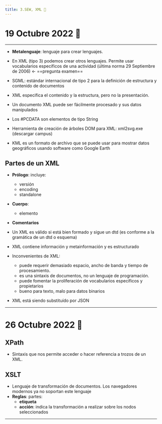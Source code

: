 ```yaml
---
title: 3.SEW, XML 💎
---
```

# 19 Octubre 2022 🔌
---
- **Metalenguaje**: lenguaje para crear lenguajes. 
- En XML (tipo 3) podemos crear otros lenguajes. Permite usar vocabularios específicos de una actividad (última norma 29 Septiembre de 2006) <- ==pregunta examen==
- SGML: estándar internacional de tipo 2 para la definición de estructura y contenido de documentos

- XML especifica el contenido y la estructura, pero no la presentación.
- Un documento XML puede ser fácilmente procesado y sus datos manipulados
- Los #PCDATA son elementos de tipo String

- Herramienta de creación de árboles DOM para XML: xml2svg.exe (descargar campus)

- KML es un formato de archivo que se puede usar para mostrar datos geográficos usando software como Google Earth

## Partes de un XML
- **Prólogo**: incluye:
	- versión
	- encoding
	- standalone
- **Cuerpo**:
	- elemento
- **Comentarios**

- Un XML es válido si está bien formado y sigue un dtd (es conforme a la gramática de un dtd o esquema)
- XML contiene información y metainformación y es estructurado
- Inconvenientes de XML: 
	- puede requerir demasiado espacio, ancho de banda y tiempo de procesamiento. 
	- es una sintaxis de documentos, no un lenguaje de programación.
	- puede fomentar la proliferación de vocabularios específicos y propietarios
	- bueno para texto, malo para datos binarios

- XML está siendo substituído por JSON

---
# 26 Octubre 2022 🐋
## XPath
- Sintaxis que nos permite acceder o hacer referencia a trozos de un XML.

## XSLT
- Lenguaje de transformación de documentos. Los navegadores modernos ya no soportan este lenguaje
- **Reglas**: partes:
	- **etiqueta**
	- **acción**: indica la transformación a realizar sobre los nodos seleccionados

---